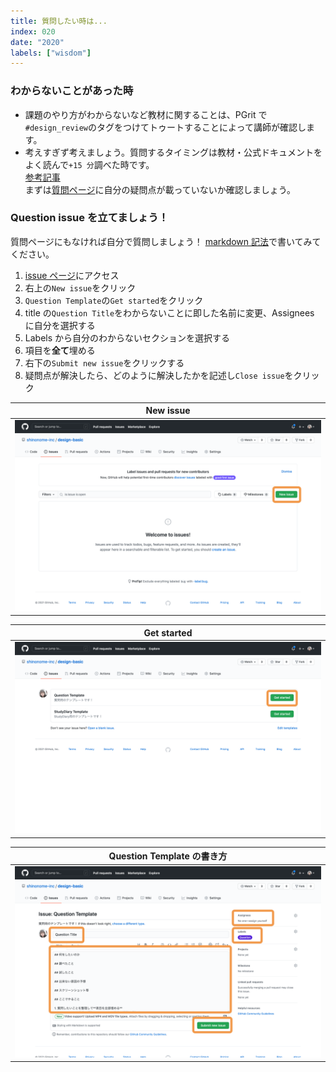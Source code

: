 ```yaml
---
title: 質問したい時は...
index: 020
date: "2020"
labels: ["wisdom"]
---
```


### わからないことがあった時

- 課題のやり方がわからないなど教材に関することは、PGrit で`#design_review`のタグをつけてトゥートすることによって講師が確認します。
- 考えすぎず考えましょう。質問するタイミングは教材・公式ドキュメントをよく読んで`+15 分`調べた時です。  
  [参考記事](https://qiita.com/seki_uk/items/4001423b3cd3db0dada7)  
  まずは[質問ページ](https://github.com/shinonome-inc/design-basic/issues?q=is%3Aissue+label%3AQuestion+)に自分の疑問点が載っていないか確認しましょう。

### Question issue を立てましょう！

質問ページにもなければ自分で質問しましょう！
[markdown 記法](https://qiita.com/Minalinsky_1911/items/b684cfabe0f2fde0c67b)で書いてみてください。

1. [issue ページ](https://github.com/shinonome-inc/design-basic/issues)にアクセス
2. 右上の`New issue`をクリック
3. `Question Template`の`Get started`をクリック
4. title の`Question Title`をわからないことに即した名前に変更、Assignees に自分を選択する
5. Labels から自分のわからないセクションを選択する
6. 項目を**全て**埋める
7. 右下の`Submit new issue`をクリックする
8. 疑問点が解決したら、どのように解決したかを記述し`Close issue`をクリック

| New issue                        |
| -------------------------------- |
| ![New issue](./img/newIssue.png) |

| Get started                           |
| ------------------------------------- |
| ![Get started](./img/getStartedQ.png) |

| Question Template の書き方                             |
| ------------------------------------------------------ |
| ![Question Template の書き方](./img/howToQuestion.png) |

